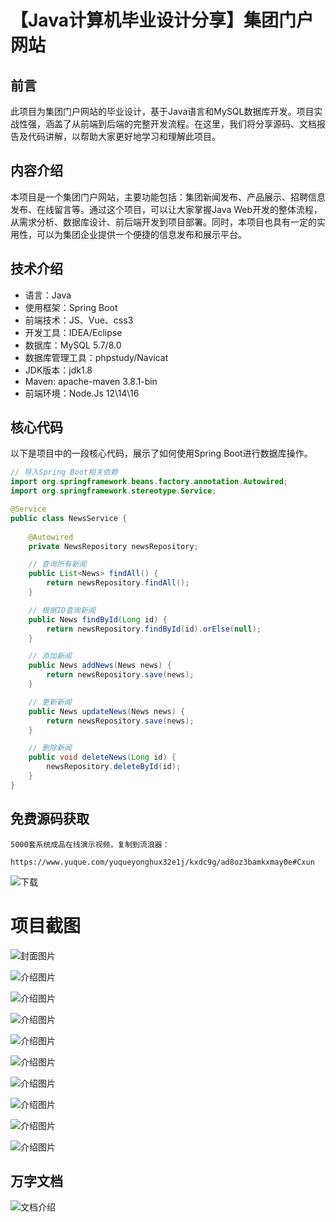 # 【Java计算机毕业设计分享】集团门户网站

## 前言

此项目为集团门户网站的毕业设计，基于Java语言和MySQL数据库开发。项目实战性强，涵盖了从前端到后端的完整开发流程。在这里，我们将分享源码、文档报告及代码讲解，以帮助大家更好地学习和理解此项目。

## 内容介绍

本项目是一个集团门户网站，主要功能包括：集团新闻发布、产品展示、招聘信息发布、在线留言等。通过这个项目，可以让大家掌握Java Web开发的整体流程，从需求分析、数据库设计、前后端开发到项目部署。同时，本项目也具有一定的实用性，可以为集团企业提供一个便捷的信息发布和展示平台。

## 技术介绍

- 语言：Java
- 使用框架：Spring Boot
- 前端技术：JS、Vue、css3
- 开发工具：IDEA/Eclipse
- 数据库：MySQL 5.7/8.0
- 数据库管理工具：phpstudy/Navicat
- JDK版本：jdk1.8
- Maven: apache-maven 3.8.1-bin
- 前端环境：Node.Js 12\14\16

## 核心代码

以下是项目中的一段核心代码，展示了如何使用Spring Boot进行数据库操作。

```java
// 导入Spring Boot相关依赖
import org.springframework.beans.factory.annotation.Autowired;
import org.springframework.stereotype.Service;

@Service
public class NewsService {
    
    @Autowired
    private NewsRepository newsRepository;

    // 查询所有新闻
    public List<News> findAll() {
        return newsRepository.findAll();
    }

    // 根据ID查询新闻
    public News findById(Long id) {
        return newsRepository.findById(id).orElse(null);
    }

    // 添加新闻
    public News addNews(News news) {
        return newsRepository.save(news);
    }

    // 更新新闻
    public News updateNews(News news) {
        return newsRepository.save(news);
    }

    // 删除新闻
    public void deleteNews(Long id) {
        newsRepository.deleteById(id);
    }
}
```

## 免费源码获取

```
5000套系统成品在线演示视频，复制到流浪器： 
```
```
https://www.yuque.com/yuqueyonghux32e1j/kxdc9g/ad8oz3bamkxmay0e#Cxun
```
![下载](https://img12.360buyimg.com/ddimg/jfs/t1/339687/11/1349/28408/68ad865fF412d7877/adaa650483a100f2.jpg)

# 项目截图

![封面图片](https://img12.360buyimg.com/ddimg/jfs/t1/293968/12/23492/123372/689e0d84Fe5ea2476/4f7dee75373540fb.jpg)

![介绍图片](https://img11.360buyimg.com/ddimg/jfs/t1/303156/32/27266/63112/689e0d62F36dfcd77/c6f7ff65a3db8951.jpg)

![介绍图片](https://img14.360buyimg.com/ddimg/jfs/t1/302802/39/21530/72908/689e0d62Fed3d186b/347796eccdd6ada0.jpg)

![介绍图片](https://img11.360buyimg.com/ddimg/jfs/t1/319076/26/25575/34592/689e0d63Fc4f6f2fd/2b8bec6ca0d621eb.jpg)

![介绍图片](https://img13.360buyimg.com/ddimg/jfs/t1/315051/13/26343/36868/689e0d64Ff5603083/29e2e93be69c6646.jpg)

![介绍图片](https://img13.360buyimg.com/ddimg/jfs/t1/321574/31/15424/29134/689e0d64Fa3df8d46/bb60c3fd38549857.jpg)

![介绍图片](https://img13.360buyimg.com/ddimg/jfs/t1/306832/38/26546/82363/689e0d65Fa7d6151a/5b23b803afa75590.jpg)

![介绍图片](https://img12.360buyimg.com/ddimg/jfs/t1/302395/2/24219/44822/689e0d65F3948e4d1/2ce0d329e9b4e07d.jpg)

![介绍图片](https://img13.360buyimg.com/ddimg/jfs/t1/314467/22/26170/36904/689e0d68F66a412e0/81fc4f8dfbf5a7a0.jpg)

![介绍图片](https://img10.360buyimg.com/ddimg/jfs/t1/326271/11/4597/79336/689e0d68F3be0b39d/493ccc68465b1bd4.jpg)


## 万字文档
![文档介绍](https://img14.360buyimg.com/ddimg/jfs/t1/338393/1/3576/156947/68b1ad0cF74dc525c/ff9cd6c574295685.jpg)
